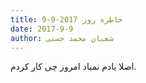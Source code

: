 ```yaml
---
title: خاطره روز 2017-9-9
date: 2017-9-9
author: شعبان محمد حسنی
---
```


اصلا یادم نمیاد امروز چی کار کردم.